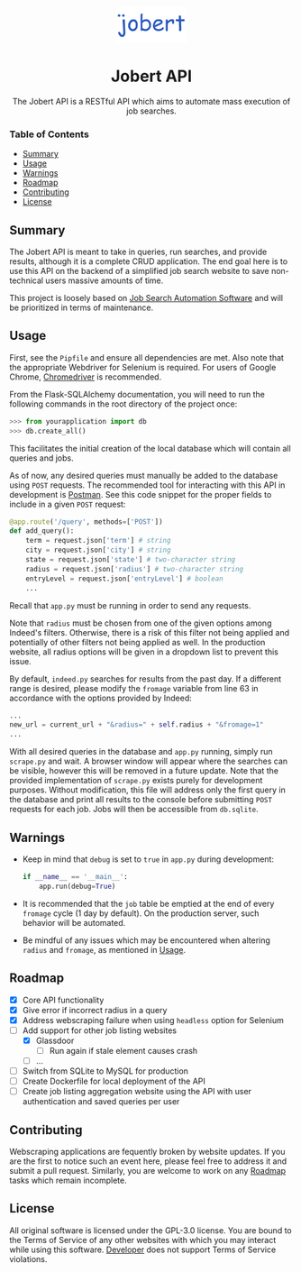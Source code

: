 <div align="center">
  <img alt="Logo goes here" style="width: 25%; height: auto" src="logo.png">
</div>
<h1 align="center">Jobert API</h1>
<p align ="center">
  The Jobert API is a RESTful API which aims to automate mass execution of job searches.
</p>

### Table of Contents
- [Summary](#Summary)
- [Usage](#Usage)
- [Warnings](#Warnings)
- [Roadmap](#Roadmap)
- [Contributing](#Contributing)
- [License](#License)

## Summary
The Jobert API is meant to take in queries, run searches, and provide results, although it is a complete CRUD application. The end goal here is to use this API on the backend of a simplified job search website to save non-technical users massive amounts of time.

This project is loosely based on [Job Search Automation Software](https://github.com/f-104/jsas) and will be prioritized in terms of maintenance.

## Usage
First, see the `Pipfile` and ensure all dependencies are met. Also note that the appropriate Webdriver for Selenium is required. For users of Google Chrome, [Chromedriver](https://chromedriver.chromium.org/downloads) is recommended.

From the Flask-SQLAlchemy documentation, you will need to run the following commands in the root directory of the project once:

```Python
>>> from yourapplication import db
>>> db.create_all()
```

This facilitates the initial creation of the local database which will contain all queries and jobs.

As of now, any desired queries must manually be added to the database using `POST` requests. The recommended tool for interacting with this API in development is [Postman](https://www.postman.com/). See this code snippet for the proper fields to include in a given `POST` request:

```Python
@app.route('/query', methods=['POST'])
def add_query():
    term = request.json['term'] # string
    city = request.json['city'] # string
    state = request.json['state'] # two-character string
    radius = request.json['radius'] # two-character string
    entryLevel = request.json['entryLevel'] # boolean
    ...
```

Recall that `app.py` must be running in order to send any requests.

Note that `radius` must be chosen from one of the given options among Indeed's filters. Otherwise, there is a risk of this filter not being applied and potentially of other filters not being applied as well. In the production website, all radius options will be given in a dropdown list to prevent this issue.

By default, `indeed.py` searches for results from the past day. If a different range is desired, please modify the `fromage` variable from line 63 in accordance with the options provided by Indeed:

```Python
...
new_url = current_url + "&radius=" + self.radius + "&fromage=1"
...
```

With all desired queries in the database and `app.py` running, simply run `scrape.py` and wait. A browser window will appear where the searches can be visible, however this will be removed in a future update. Note that the provided implementation of `scrape.py` exists purely for development purposes. Without modification, this file will address only the first query in the database and print all results to the console before submitting `POST` requests for each job. Jobs will then be accessible from `db.sqlite`.

## Warnings
- Keep in mind that `debug` is set to `true` in `app.py` during development:

    ```Python
    if __name__ == '__main__':
        app.run(debug=True)
    ```
- It is recommended that the `job` table be emptied at the end of every `fromage` cycle (1 day by default). On the production server, such behavior will be automated.
- Be mindful of any issues which may be encountered when altering `radius` and `fromage`, as mentioned in [Usage](#Usage).

## Roadmap
- [X] Core API functionality
- [X] Give error if incorrect radius in a query
- [X] Address webscraping failure when using `headless` option for Selenium
- [ ] Add support for other job listing websites
    - [X] Glassdoor
      - [ ] Run again if stale element causes crash
    - [ ] ...
- [ ] Switch from SQLite to MySQL for production
- [ ] Create Dockerfile for local deployment of the API
- [ ] Create job listing aggregation website using the API with user authentication and saved queries per user

## Contributing
Webscraping applications are fequently broken by website updates. If you are the first to notice such an event here, please feel free to address it and submit a pull request. Similarly, you are welcome to work on any [Roadmap](#Roadmap) tasks which remain incomplete.

## License
All original software is licensed under the GPL-3.0 license. You are bound to the Terms of Service of any other websites with which you may interact while using this software. [Developer](https://github.com/f-104) does not support Terms of Service violations.
